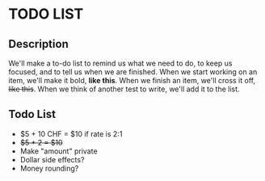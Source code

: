 # TODO LIST

## Description
We'll make a to-do list to remind us what we need to do, to keep us focused, and to tell us
when we are finished. When we start working on an item, we'll make it bold, __like this__. When
we finish an item, we'll cross it off, <s>like this</s>. When we think of another test to write, we'll add
it to the list.

## Todo List

+ $5 + 10 CHF = $10 if rate is 2:1
+ <s>$5 * 2 = $10</s>
+ Make "amount" private
+ Dollar side effects?
+ Money rounding?